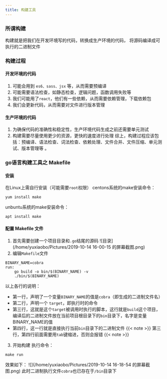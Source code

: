 ```yaml
---
title: 构建工具
---
```

### 所谓构建

构建就是把我们在开发环境写的代码，转换成生产环境的代码，
将源码编译成可执行的二进制文件

### 构建过程

#### 开发环境的代码

1. 可能会用到 `es6、sass、jsx` 等，从而需要预编译
2. 可能需要语法检查，如静态检查，逻辑问题，函数调用失败等
3. 我们可能用了`react`，他们有一些依赖，从而需要依赖管理，下载依赖包
4. 我们会更新代码，从而需要对文件进行版本管理

#### 生产环境的代码

1. 为确保代码的准确性和稳定性，生产环境代码生成之前还需要单元测试
2. 构建需要尽量使用更少的资源，更快的速度进行处理
综上，构建过程应该包括：预编译、语法检查、词法检查、依赖处理、文件合并、文件压缩、单元测试、版本管理等 。

### go语言构建工具之 Makefile

#### 安装

在Linux上需自行安装（可能需要`root`权限）
centons系统的make安装命令：

```shell
yum install make
```

unbuntu系统的make安装命令：

```shell
apt install make
```

#### 配置 Makefile 文件

1. 首先需要创建一个项目目录和`.go`结尾的源码
![目录](/home/yuxiaobo/Pictures/2019-10-14 16-00-15 的屏幕截图.png)
2. 编辑`Makefile`文件

```shell
BINARY_NAME=cobra
run:
	go build -o bin/$(BINARY_NAME) -v
	./bin/$(BINARY_NAME)
```

以上各行的说明：

- 第一行，声明了一个变量`BINARY_NAME`的值是`cobra`（即生成的二进制文件名）
- 第二行，声明一个 `target`，即执行时的命令
- 第三行，这就是这个`target`被调用时执行的脚本，这行就是`build`这个项目，编译后的二进制文件放在当前项目根目录下的`bin`目录下，名字是变量BINARY_NAME的值
- 第四行，这一行就是直接执行当前`bin`目录下的二进制文件
{{< note >}}
第三行，第四行前面需要用`tab`键缩进，否则会报错
{{< note >}}

3. 开始构建
执行命令：

```shell
make run
```

效果如下：
![](/home/yuxiaobo/Pictures/2019-10-14 16-18-54 的屏幕截图.png)
此时二进制执行文件`cobra`也已存在于`/bin`目录下
